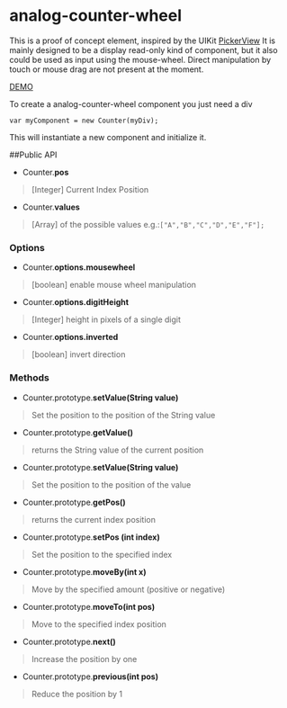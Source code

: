 # analog-counter-wheel

This is a proof of concept element, inspired by the UIKit [PickerView](https://developer.apple.com/library/ios/documentation/UserExperience/Conceptual/UIKitUICatalog/UIPickerView.html)
It is mainly designed to be a display read-only kind of component, but it also could be used as input using the mouse-wheel. Direct manipulation by touch or mouse drag are not present at the moment.

[DEMO](http://liveweave.com/R6sali)


To create a analog-counter-wheel component you just need a div 

`var myComponent = new Counter(myDiv);`

This will instantiate a new component and initialize it.

##Public API


- Counter.**pos**
> [Integer] Current Index Position

- Counter.**values**
> [Array] of the possible values
>  e.g.:`["A","B","C","D","E","F"];`


### Options

- Counter.**options.mousewheel**
>[boolean] enable mouse wheel manipulation  

- Counter.**options.digitHeight** 
>[Integer] height in pixels of a single digit  

- Counter.**options.inverted** 
>[boolean] invert direction  

### Methods

- Counter.prototype.**setValue(String value)**
> Set the position to the position of the String value

- Counter.prototype.**getValue()**
> returns the String value of the current position

- Counter.prototype.**setValue(String value)**
> Set the position to the position of the value

- Counter.prototype.**getPos()**
> returns the current index position

- Counter.prototype.**setPos (int index)**
> Set the position to the specified index

- Counter.prototype.**moveBy(int x)**
> Move by the specified amount (positive or negative)

- Counter.prototype.**moveTo(int pos)**
> Move to the specified index position

- Counter.prototype.**next()**
> Increase the position by one

- Counter.prototype.**previous(int pos)**
> Reduce the position by 1

